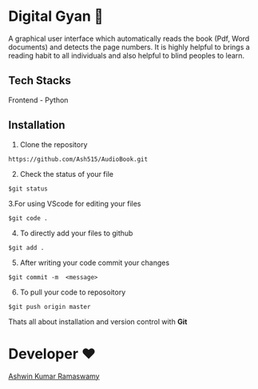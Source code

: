 # Digital Gyan  📓
A graphical user interface which automatically reads the book (Pdf, Word documents) and detects the page numbers. It is highly helpful to brings a reading habit to all individuals and also helpful to blind peoples to learn.

## Tech Stacks 
Frontend - Python

## Installation 
1. Clone the repository 
```
https://github.com/Ash515/AudioBook.git
```
2. Check the status of your file 
```
$git status
```

3.For using VScode for editing your files 
```
$git code .
```
4. To directly add your files to github
```
$git add .
```
5. After writing your code commit your changes 
```
$git commit -m  <message>
```
6. To pull your code to reposoitory
```
$git push origin master
```
Thats all about installation and version control with **Git**

# Developer ❤
[Ashwin Kumar Ramaswamy](https://github.com/Ash515)
